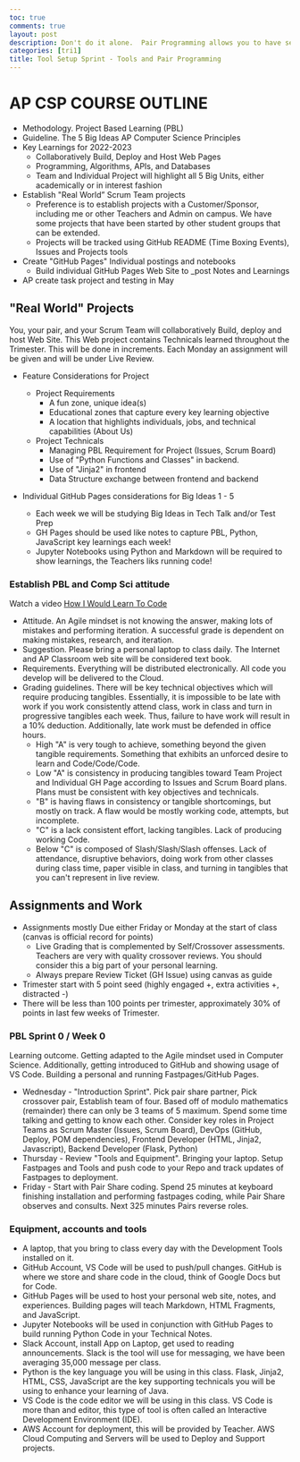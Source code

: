 ```yaml
---
toc: true
comments: true
layout: post
description: Don't do it alone.  Pair Programming allows you to have secondary thinking as you work, not just a reflection after you are done, but real time.
categories: [tri1]
title: Tool Setup Sprint - Tools and Pair Programming
---
```


# AP CSP COURSE OUTLINE
- Methodology.  Project Based Learning (PBL)
- Guideline. The 5 Big Ideas AP Computer Science Principles
- Key Learnings for 2022-2023
    - Collaboratively Build, Deploy and Host Web Pages
    - Programming, Algorithms, APIs, and Databases
    - Team and Individual Project will highlight all 5 Big Units, either academically or in interest fashion
- Establish "Real World” Scrum Team projects
    - Preference is to establish projects with a Customer/Sponsor, including me or other Teachers and Admin on campus.   We have some projects that have been started by other student groups that can be extended.
    - Projects will be tracked using GitHub README (Time Boxing Events), Issues and Projects tools
- Create "GitHub Pages" Individual postings and notebooks
    - Build individual GitHub Pages Web Site to _post Notes and Learnings
- AP create task project and testing in May


## "Real World" Projects
You, your pair, and your Scrum Team will collaboratively Build, deploy and host Web Site.  This Web project contains Technicals learned throughout the Trimester.  This will be done in increments.  Each Monday an assignment will be given and will be under Live Review.

- Feature Considerations for Project
    - Project Requirements
        - A fun zone, unique idea(s)
        - Educational zones that capture every key learning objective
        - A location that highlights individuals, jobs, and technical capabilities (About Us)
    - Project Technicals
        - Managing PBL Requirement for Project (Issues, Scrum Board)
        - Use of "Python Functions and Classes" in backend.
        - Use of "Jinja2" in frontend
        - Data Structure exchange between frontend and backend

- Individual GitHub Pages considerations for Big Ideas 1 - 5
    - Each week we will be studying Big Ideas in Tech Talk and/or Test Prep
    - GH Pages should be used like notes to capture PBL, Python, JavaScript key learnings each week!
    - Jupyter Notebooks using Python and Markdown will be required to show learnings, the Teachers liks running code!


### Establish PBL and Comp Sci attitude
Watch a video [How I Would Learn To Code](https://www.youtube.com/watch?v=k9WqpQp8VSU)
- Attitude.  An Agile mindset is not knowing the answer, making lots of mistakes and performing iteration.  A successful grade is dependent on making mistakes, research, and iteration.
- Suggestion. Please bring a personal laptop to class daily.  The Internet and AP Classroom web site will  be considered text book.  
- Requirements. Everything will be distributed electronically.  All code you develop will be delivered to the Cloud. 
- Grading guidelines. There will be key technical objectives which will require producing tangibles. Essentially, it is impossible to be late with work if you work consistently attend class, work in class and turn in progressive tangibles each week.  Thus, failure to have work will result in a 10% deduction.  Additionally, late work must be defended in office hours.  
    - High "A" is very tough to achieve, something beyond the given tangible requirements.  Something that exhibits an unforced desire to learn and Code/Code/Code.
    - Low "A" is consistency in producing tangibles toward Team Project and Individual GH Page according to Issues and Scrum Board plans.   Plans must be consistent with key objectives and technicals.
    - "B" is having flaws in consistency or tangible shortcomings, but mostly on track.  A flaw would be mostly working code, attempts, but incomplete.
    - "C" is a lack consistent effort, lacking tangibles. Lack of producing working Code.
    - Below "C" is composed of Slash/Slash/Slash offenses. Lack of attendance, disruptive behaviors, doing work from other classes during class time, paper visible in class, and turning in tangibles that you can't represent in live review.


## Assignments and Work
- Assignments mostly Due either Friday or Monday at the start of class (canvas is official record for points)
    - Live Grading that is complemented by Self/Crossover assessments. Teachers are very with quality crossover reviews.  You should consider this a big part of your personal learning.
    - Always prepare Review Ticket (GH Issue) using canvas as guide
- Trimester start with 5 point seed (highly engaged +, extra activities +, distracted -)
- There will be less than 100 points per trimester, approximately 30% of points in last few weeks of Trimester.


### PBL Sprint 0 / Week 0
Learning outcome.  Getting adapted to the Agile mindset used in Computer Science.  Additionally, getting introduced to GitHub and showing usage of VS Code.   Building a personal and running Fastpages/GitHub Pages.
- Wednesday - "Introduction Sprint".  Pick pair share partner, Pick crossover pair, Establish team of four.  Based off of modulo mathematics (remainder) there can only be 3 teams of 5 maximum.   Spend some time talking and getting to know each other.  Consider key roles in Project Teams as Scrum Master (Issues, Scrum Board), DevOps (GitHub, Deploy, POM dependencies), Frontend Developer (HTML, Jinja2, Javascript), Backend Developer (Flask, Python)
- Thursday - Review "Tools and Equipment".  Bringing your laptop.  Setup Fastpages and Tools and push code to your Repo and track updates of Fastpages to deployment.
- Friday - Start with Pair Share coding. Spend 25 minutes at keyboard finishing installation and performing fastpages coding, while Pair Share observes and consults.  Next 325 minutes Pairs reverse roles.


### Equipment, accounts and tools
- A laptop, that you bring to class every day with the Development Tools installed on it.
- GitHub Account, VS Code will be used to push/pull changes. GitHub is where we store and share code in the cloud, think of Google Docs but for Code.
- GitHub Pages will be used to host your personal web site, notes, and experiences.  Building pages will teach Markdown, HTML Fragments, and JavaScript.
- Jupyter Notebooks will be used in conjunction with GitHub Pages to build running Python Code in your Technical Notes.
- Slack Account, install App on Laptop, get used to reading announcements. Slack is the tool will use for messaging, we have been averaging 35,000 message per class.
- Python is the key language you will be using in this class.  Flask, Jinja2, HTML, CSS, JavaScript are the key supporting technicals you will be using to enhance your learning of Java. 
- VS Code is the code editor we will be using in this class.  VS Code is more than and editor, this type of tool is often called an Interactive Development Environment (IDE). 
- AWS Account for deployment, this will be provided by Teacher.  AWS Cloud Computing and Servers will be used to Deploy and Support projects.